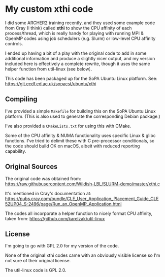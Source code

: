 # My custom xthi code

I did some ARCHER2 training recently, and they used some example code from Cray
(I think) called **xthi** to show the CPU affinity of each process/thread,
which is really handy for playing with running MPI & OpenMP codes using job
schedulers (e.g. Slurm) or low-level CPU affinity controls.

I ended up having a bit of a play with the original code to add in some
additional information and produce a slightly nicer output, and my version
included here is effectively a complete rewrite, though it uses the same
helper function from util-linux (see below).

This code has been packaged up for the SoPA Ubuntu Linux platform.
See: https://git.ecdf.ed.ac.uk/sopacst/ubuntu/xthi

## Compiling

I've provided a simple `Makefile` for building this on the SoPA Ubuntu Linux platform.
(This is also used to generate the corresponding Debian package.)

I've also provided a `CMakeLists.txt` for using this with CMake.

Some of the CPU affinity & NUMA functionality uses specific Linux & glibc functions.
I've tried to delimit these with C pre-processor conditionals, so the code should
build OK on macOS, albeit with reduced reporting capability.

## Original Sources

The original code was obtained from:
https://raw.githubusercontent.com/Wildish-LBL/SLURM-demo/master/xthi.c

It's mentioned in Cray's documentation at:
https://pubs.cray.com/bundle/CLE_User_Application_Placement_Guide_CLE52UP04_S-2496/page/Run_an_OpenMP_Application.html

The codes all incorporate a helper function to nicely format
CPU affinity, taken from:
https://github.com/karelzak/util-linux

## License

I'm going to go with GPL 2.0 for my version of the code.

None of the original xthi codes came with an obviously visible license
so I'm not sure of their original license.

The util-linux code is GPL 2.0.
